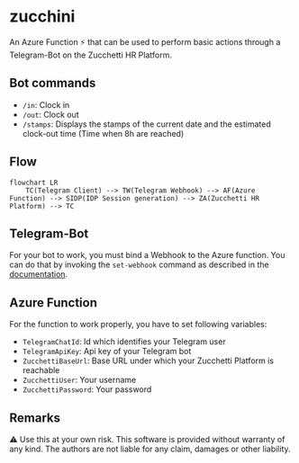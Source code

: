 # zucchini 

An Azure Function ⚡ that can be used to perform basic actions through a Telegram-Bot on the Zucchetti HR Platform.

## Bot commands
* `/in`: Clock in
* `/out`: Clock out
* `/stamps`: Displays the stamps of the current date and the estimated clock-out time (Time when 8h are reached)

## Flow
```mermaid
flowchart LR
    TC(Telegram Client) --> TW(Telegram Webhook) --> AF(Azure Function) --> SIDP(IDP Session generation) --> ZA(Zucchetti HR Platform) --> TC
```

## Telegram-Bot

For your bot to work, you must bind a Webhook to the Azure function. You can do that by invoking the `set-webhook` command as described in the [documentation](https://core.telegram.org/bots/api#setwebhook).

## Azure Function

For the function to work properly, you have to set following variables:
* `TelegramChatId`: Id which identifies your Telegram user
* `TelegramApiKey`: Api key of your Telegram bot
* `ZucchettiBaseUrl`: Base URL under which your Zucchetti Platform is reachable
* `ZucchettiUser`: Your username
* `ZucchettiPassword`: Your password

## Remarks
⚠️ Use this at your own risk. This software is provided without warranty of any kind. The authors are not liable for any claim, damages or other liability.
